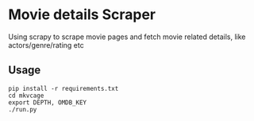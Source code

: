 # Movie details Scraper

Using scrapy to scrape movie pages and fetch movie related details, like actors/genre/rating etc

## Usage

```
pip install -r requirements.txt
cd mkvcage
export DEPTH, OMDB_KEY
./run.py
```
